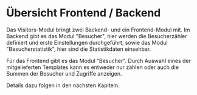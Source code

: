 # Übersicht Frontend / Backend

Das Visitors-Modul bringt zwei Backend- und ein Frontend-Modul mit.
Im Backend gibt es das Modul "Besucher", hier werden die Besucherzähler definiert und erste Einstellungen durchgeführt, sowie das Modul "Besucherstatistik",  hier sind die Statistikdaten einsehbar.

Für das Frontend gibt es das Modul "Besucher". Durch Auswahl eines der mitgelieferten Templates  kann es entweder nur zählen oder auch die Summen der Besucher und Zugriffe anzeigen.

Details dazu folgen in den nächsten Kapiteln. 
